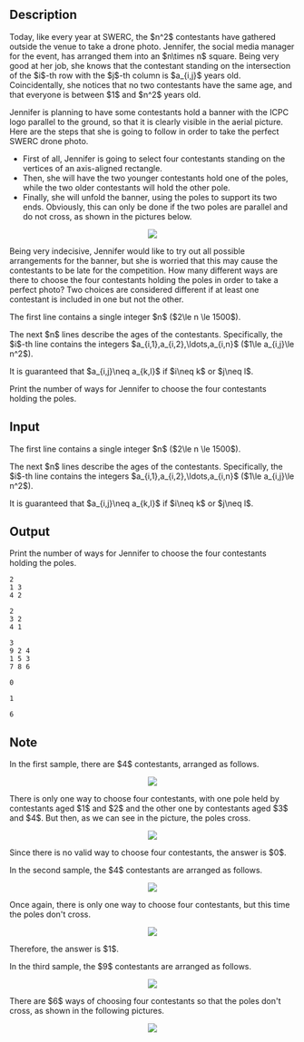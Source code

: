 ## Description

<div><p>Today, like every year at SWERC, the $n^2$ contestants have gathered outside the venue to take a drone photo. Jennifer, the social media manager for the event, has arranged them into an $n\times n$ square. Being very good at her job, she knows that the contestant standing on the intersection of the $i$-th row with the $j$-th column is $a_{i,j}$ years old. Coincidentally, she notices that no two contestants have the same age, and that everyone is between $1$ and $n^2$ years old.</p><p>Jennifer is planning to have some contestants hold a banner with the ICPC logo parallel to the ground, so that it is clearly visible in the aerial picture. Here are the steps that she is going to follow in order to take the perfect SWERC drone photo.</p><ul> <li> First of all, Jennifer is going to select four contestants standing on the vertices of an axis-aligned rectangle. </li><li> Then, she will have the two younger contestants hold one of the poles, while the two older contestants will hold the other pole. </li><li> Finally, she will unfold the banner, using the poles to support its two ends. Obviously, this can only be done if the two poles are parallel and <span class="tex-font-style-bf">do not cross</span>, as shown in the pictures below. </li></ul> <center> <img class="tex-graphics" src="file://6qjo5MzO.png" style="max-width: 100.0%;max-height: 100.0%;"> </center><p>Being very indecisive, Jennifer would like to try out all possible arrangements for the banner, but she is worried that this may cause the contestants to be late for the competition. How many different ways are there to choose the four contestants holding the poles in order to take a perfect photo? Two choices are considered different if at least one contestant is included in one but not the other.</p></div><div class="input-specification"><p>The first line contains a single integer $n$ ($2\le n \le 1500$).</p><p>The next $n$ lines describe the ages of the contestants. Specifically, the $i$-th line contains the integers $a_{i,1},a_{i,2},\ldots,a_{i,n}$ ($1\le a_{i,j}\le n^2$).</p><p>It is guaranteed that $a_{i,j}\neq a_{k,l}$ if $i\neq k$ or $j\neq l$.</p></div><div class="output-specification"><p>Print the number of ways for Jennifer to choose the four contestants holding the poles.</p></div>

## Input

<p>The first line contains a single integer $n$ ($2\le n \le 1500$).</p><p>The next $n$ lines describe the ages of the contestants. Specifically, the $i$-th line contains the integers $a_{i,1},a_{i,2},\ldots,a_{i,n}$ ($1\le a_{i,j}\le n^2$).</p><p>It is guaranteed that $a_{i,j}\neq a_{k,l}$ if $i\neq k$ or $j\neq l$.</p>

## Output

<p>Print the number of ways for Jennifer to choose the four contestants holding the poles.</p>





```input1
2
1 3
4 2
```




```input2
2
3 2
4 1
```




```input3
3
9 2 4
1 5 3
7 8 6
```




```output1
0
```




```output2
1
```




```output3
6
```



## Note

<p>In the <span class="tex-font-style-bf">first sample</span>, there are $4$ contestants, arranged as follows. </p><center> <img class="tex-graphics" src="file://7iInROW4.png" style="max-width: 100.0%;max-height: 100.0%;"> </center><p>There is only one way to choose four contestants, with one pole held by contestants aged $1$ and $2$ and the other one by contestants aged $3$ and $4$. But then, as we can see in the picture, the poles cross. </p><center> <img class="tex-graphics" src="file://ZK8pevlY.png" style="max-width: 100.0%;max-height: 100.0%;"> </center><p>Since there is no valid way to choose four contestants, the answer is $0$.</p><p>In the <span class="tex-font-style-bf">second sample</span>, the $4$ contestants are arranged as follows. </p><center> <img class="tex-graphics" src="file://WcklRNZ9.png" style="max-width: 100.0%;max-height: 100.0%;"> </center><p>Once again, there is only one way to choose four contestants, but this time the poles don't cross. </p><center> <img class="tex-graphics" src="file://YhgCkhsK.png" style="max-width: 100.0%;max-height: 100.0%;"> </center><p>Therefore, the answer is $1$.</p><p>In the <span class="tex-font-style-bf">third sample</span>, the $9$ contestants are arranged as follows. </p><center> <img class="tex-graphics" src="file://XY5lrn0q.png" style="max-width: 100.0%;max-height: 100.0%;"> </center><p>There are $6$ ways of choosing four contestants so that the poles don't cross, as shown in the following pictures. </p><center> <img class="tex-graphics" src="file://sby21eab.png" style="max-width: 100.0%;max-height: 100.0%;"> </center>
